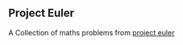 ## Project Euler

A Collection of maths problems from [project euler](https://projecteuler.net/archives)
